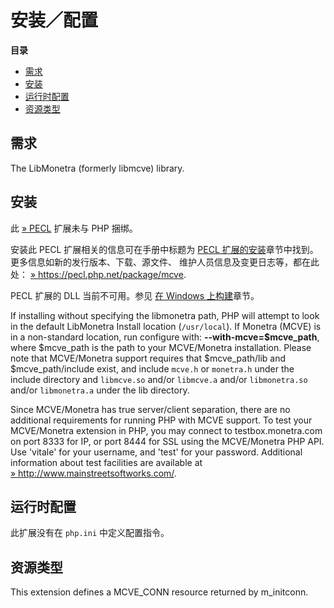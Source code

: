 安装／配置
==========

**目录**

-   [需求](/mcve/setup.html#需求)
-   [安装](/mcve/setup.html#安装)
-   [运行时配置](/mcve/setup.html#运行时配置)
-   [资源类型](/mcve/setup.html#资源类型)

需求
----

The LibMonetra (formerly libmcve) library.

安装
----

此 <a href="https://pecl.php.net/" class="link external">» PECL</a>
扩展未与 PHP 捆绑。

安装此 PECL 扩展相关的信息可在手册中标题为
<a href="/install/pecl.html" class="link">PECL 扩展的安装</a>章节中找到。更多信息如新的发行版本、下载、源文件、
维护人员信息及变更日志等，都在此处：
<a href="https://pecl.php.net/package/mcve" class="link external">» https://pecl.php.net/package/mcve</a>.

PECL 扩展的 DLL 当前不可用。参见
<a href="/install/windows/legacy/index.html#install.windows.building" class="link">在 Windows 上构建</a>章节。

If installing without specifying the libmonetra path, PHP will attempt
to look in the default LibMonetra Install location (`/usr/local`). If
Monetra (MCVE) is in a non-standard location, run configure with:
**--with-mcve=$mcve\_path**, where $mcve\_path is the path to your
MCVE/Monetra installation. Please note that MCVE/Monetra support
requires that $mcve\_path/lib and $mcve\_path/include exist, and include
`mcve.h` or `monetra.h` under the include directory and `libmcve.so`
and/or `libmcve.a` and/or `libmonetra.so` and/or `libmonetra.a` under
the lib directory.

Since MCVE/Monetra has true server/client separation, there are no
additional requirements for running PHP with MCVE support. To test your
MCVE/Monetra extension in PHP, you may connect to testbox.monetra.com on
port 8333 for IP, or port 8444 for SSL using the MCVE/Monetra PHP API.
Use 'vitale' for your username, and 'test' for your password. Additional
information about test facilities are available at
<a href="http://www.mainstreetsoftworks.com/" class="link external">» http://www.mainstreetsoftworks.com/</a>.

运行时配置
----------

此扩展没有在 `php.ini` 中定义配置指令。

资源类型
--------

This extension defines a MCVE\_CONN resource returned by <span
class="function">m\_initconn</span>.

